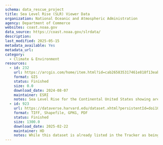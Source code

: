 ```yaml
---
schema: data_rescue_project 
title: Sea Level Rise (SLR) Viewer Data
organization: National Oceanic and Atmospheric Administration
agency: Department of Commerce
websites: coast.noaa.gov
data_source: https://coast.noaa.gov/slrdata/
description: 
last_modified: 2025-05-15
metadata_available: Yes
metadata_url: 
category:
  - Climate & Environment 
resources:
  - id: 232
    url: https://arcgis.com/home/item.html?id=cab265835317461e818f13eabc242ed1
    format: GIS
    status: Finished
    size: 0.0
    download_date: 2024-08-07
    maintainer: ESRI
    notes: Sea Level Rise for the Continental United States showing areas of coastal inundation for each scenario between 2005 and 2150 (10-year intervals).
  - id: 923
    url: https://dataverse.harvard.edu/dataset.xhtml?persistentId=doi10.7910/DVN/HW7HLM
    format: TIFF, Shapefile, GPKG, PDF
    status: Finished
    size: 1300.0
    download_date: 2025-02-22
    maintainer: HD
    notes: While this dataset is already listed in the Tracker as being archived by ESRI, ESRI does not provide the entire dataset, and what they do provide are web mapping services tiles which can't always be downloaded. In contrast, this series includes all of the original data files and documentation.
---
```

